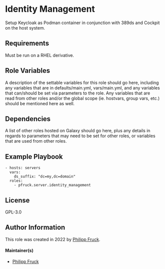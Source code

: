 Identity Management
=========

Setup Keycloak as Podman container in conjunction with 389ds and Cockpit on the host system.

Requirements
------------

Must be run on a RHEL derivative.

Role Variables
--------------

A description of the settable variables for this role should go here, including any variables that are in defaults/main.yml, vars/main.yml, and any variables that can/should be set via parameters to the role. Any variables that are read from other roles and/or the global scope (ie. hostvars, group vars, etc.) should be mentioned here as well.

Dependencies
------------

A list of other roles hosted on Galaxy should go here, plus any details in regards to parameters that may need to be set for other roles, or variables that are used from other roles.

Example Playbook
----------------

    - hosts: servers
      vars:
        ds_suffix: "dc=my,dc=domain"
      roles:
        - pfruck.server.identity_management

License
-------

GPL-3.0

Author Information
------------------

This role was created in 2022 by [Philipp Fruck](p-fruck.eu).

#### Maintainer(s)

- [Philipp Fruck](https://github.com/p-fruck)
